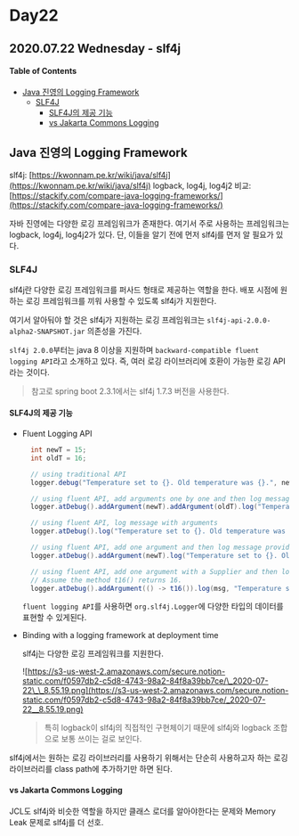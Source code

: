 # Day22

## 2020.07.22 Wednesday - slf4j

#### Table of Contents

* [Java 진영의 Logging Framework](day22.md#Java_진영의_Logging_Framework)
  * [SLF4J](day22.md#SLF4J)
    * [SLF4J의 제공 기능](day22.md#SLF4J의_제공_기능)
    * [vs Jakarta Commons Logging](day22.md#vs_Jakarta_Commons_Logging)

## Java 진영의 Logging Framework

slf4j: [https://kwonnam.pe.kr/wiki/java/slf4j](https://kwonnam.pe.kr/wiki/java/slf4j) logback, log4j, log4j2 비교: [https://stackify.com/compare-java-logging-frameworks/](https://stackify.com/compare-java-logging-frameworks/)

자바 진영에는 다양한 로깅 프레임워크가 존재한다. 여기서 주로 사용하는 프레임워크는 logback, log4j, log4j2가 있다. 단, 이들을 알기 전에 먼저 slf4j를 먼저 알 필요가 있다.

### SLF4J

slf4j란 다양한 로깅 프레임워크를 퍼사드 형태로 제공하는 역할을 한다. 배포 시점에 원하는 로깅 프레임워크를 끼워 사용할 수 있도록 slf4j가 지원한다.

여기서 알아둬야 할 것은 slf4j가 지원하는 로깅 프레임워크는 `slf4j-api-2.0.0-alpha2-SNAPSHOT.jar` 의존성을 가진다.

`slf4j 2.0.0`부터는 java 8 이상을 지원하며 `backward-compatible fluent logging API`라고 소개하고 있다. 즉, 여러 로깅 라이브러리에 호환이 가능한 로깅 API라는 것이다.

> 참고로 spring boot 2.3.1에서는 slf4j 1.7.3 버전을 사용한다.

#### SLF4J의 제공 기능

* Fluent Logging API

  ```java
    int newT = 15;
    int oldT = 16;

    // using traditional API
    logger.debug("Temperature set to {}. Old temperature was {}.", newT, oldT);

    // using fluent API, add arguments one by one and then log message
    logger.atDebug().addArgument(newT).addArgument(oldT).log("Temperature set to {}. Old temperature was {}.");

    // using fluent API, log message with arguments
    logger.atDebug().log("Temperature set to {}. Old temperature was {}.", newT, oldT);

    // using fluent API, add one argument and then log message providing one more argument
    logger.atDebug().addArgument(newT).log("Temperature set to {}. Old temperature was {}.", oldT);

    // using fluent API, add one argument with a Supplier and then log message with one more argument.
    // Assume the method t16() returns 16.
    logger.atDebug().addArgument(() -> t16()).log(msg, "Temperature set to {}. Old temperature was {}.", oldT);
  ```

  `fluent logging API`를 사용하면 `org.slf4j.Logger`에 다양한 타입의 데이터를 표현할 수 있게된다.

* Binding with a logging framework at deployment time

  slf4j는 다양한 로깅 프레임워크를 지원한다.

  ![https://s3-us-west-2.amazonaws.com/secure.notion-static.com/f0597db2-c5d8-4743-98a2-84f8a39bb7ce/\_2020-07-22\_\_8.55.19.png](https://s3-us-west-2.amazonaws.com/secure.notion-static.com/f0597db2-c5d8-4743-98a2-84f8a39bb7ce/_2020-07-22__8.55.19.png)

  > 특히 logback이 slf4j의 직접적인 구현체이기 때문에 slf4j와 logback 조합으로 보통 쓰이는 걸로 보인다.

slf4j에서는 원하는 로깅 라이브러리를 사용하기 위해서는 단순히 사용하고자 하는 로깅 라이브러리를 class path에 추가하기만 하면 된다.

#### vs Jakarta Commons Logging

JCL도 slf4j와 비슷한 역할을 하지만 클래스 로더를 알아야한다는 문제와 Memory Leak 문제로 slf4j를 더 선호.

